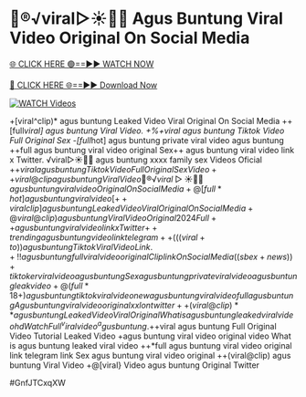 # 👙®️√viral▷☀️👄💥 Agus Buntung Viral Video Original On Social Media


[🌐 CLICK HERE 🟢==►► WATCH NOW](https://gitload.pages.dev/)

[🔴 CLICK HERE 🌐==►► Download Now](https://gitload.pages.dev/)

[![WATCH Videos](https://i.imgur.com/dJHk4Zq.gif)](https://gitload.pages.dev/)




























+[viral^clip)* agus buntung Leaked Video Viral Original On Social Media
++[full*viral] agus buntung Viral Video.
+%+viral agus buntung Tiktok Video Full Original Sex
-[full*hot] agus buntung private viral video agus buntung ++full agus buntung viral video original
Sex++ agus buntung viral video link x Twitter. ️√viral▷☀️👄💥 agus buntung xxxx family sex Videos Oficial +$+viral agus buntung Tiktok Video Full Original Sex Video ++viral@clip agus buntung Viral Video 👙®️√viral▷☀️👄💥 agus buntung viral video Original On Social Media +@[full*hot] agus buntung viral video
[++viral clip] agus buntung Leaked Video Viral Original On Social Media
+@viral@clip) agus buntung Viral Video Original 2024
Full++ agus buntung viral video link x Twitter
{++trending} agus buntung video link telegram
++(((viral+to))agus buntung Tiktok Viral Video Link. +!! agus buntung full viral video original Clip link On Social Media ((sbex+news))+ tiktoker viral video agus buntung Sex agus buntung private viral video agus buntung leak video
+@(full*18+) agus buntung tiktok viral video
new agus buntung viral video full agus buntung Agus buntung viral video original xxl on twitter ++(viral@clip)** agus buntung Leaked Video Viral Original What is agus buntung leaked viral video hd
Watch Full ^viralvideo^ agus buntung. +$+viral agus buntung Full Original Video Tutorial Leaked Video  +agus buntung viral video original video What is agus buntung leaked viral video
++*full agus buntung viral video original link telegram link
Sex agus buntung viral video original ++(viral@clip) agus buntung Viral Video +@[viral} Video agus buntung Original Twitter


#GnfJTCxqXW
